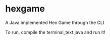 # hexgame
A Java implemented Hex Game through the CLI

To run, compile the terminal_text.java and run it!
